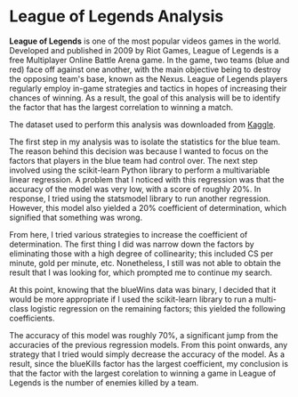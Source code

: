 # League of Legends Analysis

**League of Legends** is one of the most popular videos games in the world. Developed and published in 2009 by Riot Games, League of Legends is a free Multiplayer Online Battle Arena game. In the game, two teams (blue and red) face off against one another, with the main objective being to destroy the opposing team's base, known as the Nexus. League of Legends players regularly employ in-game strategies and tactics in hopes of increasing their chances of winning. As a result, the goal of this analysis will be to identify the factor that has the largest correlation to winning a match. 

The dataset used to perform this analysis was downloaded from [Kaggle](https://www.kaggle.com/datasets/bobbyscience/league-of-legends-diamond-ranked-games-10-min).

The first step in my analysis was to isolate the statistics for the blue team. The reason behind this decision was because I wanted to focus on the factors that players in the blue team had control over. The next step involved using the scikit-learn Python library to perform a multivariable linear regression. A problem that I noticed with this regression was that the accuracy of the model was very low, with a score of roughly 20%. In response, I tried using the statsmodel library to run another regression. However, this model also yielded a 20% coefficient of determination, which signified that something was wrong. 

From here, I tried various strategies to increase the coefficient of determination. The first thing I did was narrow down the factors by eliminating those with a high degree of collinearity; this included CS per minute, gold per minute, etc. Nonetheless, I still was not able to obtain the result that I was looking for, which prompted me to continue my search. 

At this point, knowing that the blueWins data was binary, I decided that it would be more appropriate if I used the scikit-learn library to run a multi-class logistic regression on the remaining factors; this yielded the following coefficients. 

The accuracy of this model was roughly 70%, a significant jump from the accuracies of the previous regression models. From this point onwards, any strategy that I tried would simply decrease the accuracy of the model. As a result, since the blueKills factor has the largest coefficient, my conclusion is that the factor with the largest corelation to winning a game in League of Legends is the number of enemies killed by a team. 
